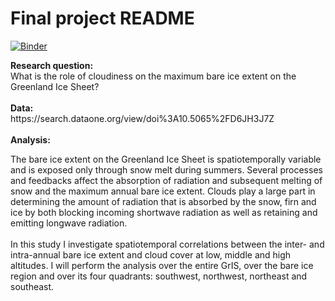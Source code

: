# Final project README


[![Binder](https://mybinder.org/badge_logo.svg)](https://mybinder.org/v2/gh/raf-antwerpen/rces-final-project/HEAD)

<b>
    Research question:<br/>
</b>
What is the role of cloudiness on the maximum bare ice extent on the Greenland Ice Sheet? <br/>
<br/>

<b>
    Data:<br/>
</b>
https://search.dataone.org/view/doi%3A10.5065%2FD6JH3J7Z<br/>
<br/>

<b>
    Analysis:<br/>
</b>

The bare ice extent on the Greenland Ice Sheet is spatiotemporally variable and is exposed only through snow melt during summers. Several processes and feedbacks affect the absorption of radiation and subsequent melting of snow and the maximum annual bare ice extent. Clouds play a large part in determining the amount of radiation that is absorbed by the snow, firn and ice by both blocking incoming shortwave radiation as well as retaining and emitting longwave radiation. <br/>
<br/>
In this study I investigate spatiotemporal correlations between the inter- and intra-annual bare ice extent and cloud cover at low, middle and high altitudes. I will perform the analysis over the entire GrIS, over the bare ice region and over its four quadrants: southwest, northwest, northeast and southeast.<br/>
<br/>






